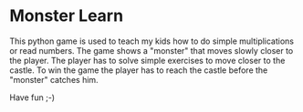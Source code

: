 # Monster Learn

This python game is used to teach my kids how to do simple multiplications or read numbers.
The game shows a "monster" that moves slowly closer to the player. The player has to solve
simple exercises to move closer to the castle. To win the game the player has to reach the
castle before the "monster" catches him.

Have fun ;-)
